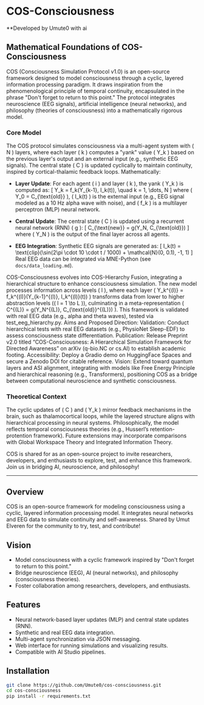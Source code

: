 # COS-Consciousness

**Developed by Umute0 with ai

## Mathematical Foundations of COS-Consciousness

COS (Consciousness Simulation Protocol v1.0) is an open-source framework designed to model consciousness through a cyclic, layered information processing paradigm. It draws inspiration from the phenomenological principle of temporal continuity, encapsulated in the phrase "Don't forget to return to this point." The protocol integrates neuroscience (EEG signals), artificial intelligence (neural networks), and philosophy (theories of consciousness) into a mathematically rigorous model.

### Core Model
The COS protocol simulates consciousness via a multi-agent system with \( N \) layers, where each layer \( k \) computes a "yank" value \( Y_k \) based on the previous layer's output and an external input (e.g., synthetic EEG signals). The central state \( C \) is updated cyclically to maintain continuity, inspired by cortical-thalamic feedback loops. Mathematically:

- **Layer Update**: For each agent \( i \) and layer \( k \), the yank \( Y_k \) is computed as:
  \[
  Y_k = f_k(Y_{k-1}, I_k(t)), \quad k = 1, \dots, N
  \]
  where \( Y_0 = C_{\text{old}} \), \( I_k(t) \) is the external input (e.g., EEG signal modeled as a 10 Hz alpha wave with noise), and \( f_k \) is a multilayer perceptron (MLP) neural network.

- **Central Update**: The central state \( C \) is updated using a recurrent neural network (RNN) \( g \):
  \[
  C_{\text{new}} = g(Y_N, C_{\text{old}})
  \]
  where \( Y_N \) is the output of the final layer across all agents.

- **EEG Integration**: Synthetic EEG signals are generated as:
  \[
  I_k(t) = \text{clip}(\sin(2\pi \cdot 10 \cdot t / 1000) + \mathcal{N}(0, 0.1), -1, 1)
  \]
  Real EEG data can be integrated via MNE-Python (see `docs/data_loading.md`).

COS-Consciousness evolves into COS-Hierarchy Fusion, integrating a hierarchical structure to enhance consciousness simulation. The new model processes information across levels \( l \), where each layer \( Y_k^{(l)} = f_k^{(l)}(Y_{k-1}^{(l)}, I_k^{(l)}(t)) \) transforms data from lower to higher abstraction levels (\( l = 1 \to L \)), culminating in a meta-representation \( C^{(L)} = g(Y_N^{(L)}, C_{\text{old}}^{(L)}) \). This framework is validated with real EEG data (e.g., alpha and theta waves), tested via test_eeg_hierarchy.py.
Aims and Proposed Direction:
Validation: Conduct hierarchical tests with real EEG datasets (e.g., PhysioNet Sleep-EDF) to assess consciousness state differentiation.
Publication: Release Preprint v2.0 titled “COS-Consciousness: A Hierarchical Simulation Framework for Directed Awareness” on arXiv (q-bio.NC or cs.AI) to establish academic footing.
Accessibility: Deploy a Gradio demo on HuggingFace Spaces and secure a Zenodo DOI for citable reference.
Vision: Extend toward quantum layers and ASI alignment, integrating with models like Free Energy Principle and hierarchical reasoning (e.g., Transformers), positioning COS as a bridge between computational neuroscience and synthetic consciousness.
### Theoretical Context
The cyclic updates of \( C \) and \( Y_k \) mirror feedback mechanisms in the brain, such as thalamocortical loops, while the layered structure aligns with hierarchical processing in neural systems. Philosophically, the model reflects temporal consciousness theories (e.g., Husserl’s retention-protention framework). Future extensions may incorporate comparisons with Global Workspace Theory and Integrated Information Theory.

COS is shared for as an open-source project to invite researchers, developers, and enthusiasts to explore, test, and enhance this framework. Join us in bridging AI, neuroscience, and philosophy!

---

## Overview
COS is an open-source framework for modeling consciousness using a cyclic, layered information processing model. It integrates neural networks and EEG data to simulate continuity and self-awareness. Shared by Umut Elveren for the community to try, test, and contribute!

## Vision
- Model consciousness with a cyclic framework inspired by "Don't forget to return to this point."
- Bridge neuroscience (EEG), AI (neural networks), and philosophy (consciousness theories).
- Foster collaboration among researchers, developers, and enthusiasts.

## Features
- Neural network-based layer updates (MLP) and central state updates (RNN).
- Synthetic and real EEG data integration.
- Multi-agent synchronization via JSON messaging.
- Web interface for running simulations and visualizing results.
- Compatible with AI Studio pipelines.

## Installation
```bash
git clone https://github.com/Umute0/cos-consciousness.git
cd cos-consciousness
pip install -r requirements.txt
